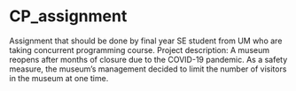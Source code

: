 # CP_assignment
Assignment that should be done by final year SE student from UM who are taking concurrent programming course.
Project description: 
A museum reopens after months of closure due to the COVID-19 pandemic. As a safety measure, the museum’s management decided to limit the number of visitors in the museum at one time. 
